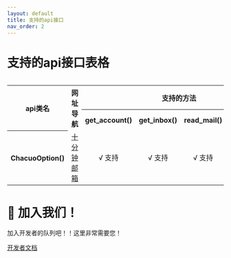 ```yaml
---
layout: default
title: 支持的api接口
nav_order: 2
---
```


# 支持的api接口表格
<div style="width: 100%; height: 250px; overflow: auto;">
    <table>
        <tr>
            <th rowspan=2> api类名 </th>
            <th rowspan=2> 网址导航 </th>
            <th align="center" colspan=4> 支持的方法 </th>
            <th rowspan=2 align="center"> 贡献者 </th>
        </tr>
        <tr>
            <th> get_account() </th>
            <th> get_inbox() </th>
            <th> read_mail() </th>
            <th> delete_mail() </th>
        </tr>
        <tr>
            <th> ChacuoOption() </th>
            <td><a href="http://24mail.chacuo.net"> 十分钟邮箱 </a></td>
            <td align="center"> √ 支持 </td>
            <td align="center"> √ 支持 </td>
            <td align="center"> √ 支持 </td>
            <td align="center"> √ 支持 </td>
            <th><a href="https://github.com/SpeechlessMatt"> @Czy_4201b </a></th>
        </tr>
    </table>
</div>


# 🎇 加入我们！
加入开发者的队列吧！！这里非常需要您！

[开发者文档](https://speechlessmatt.github.io/UtMail/developer/develop_introduction.html)
